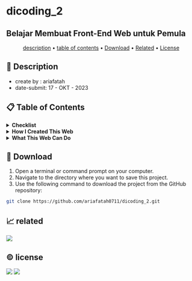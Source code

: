 # dicoding_2
## Belajar Membuat Front-End Web untuk Pemula

<p align="center">
  <a href="#description">description</a> •
  <a href="#table-of-contents">table of contents</a> •
  <a href="#download">Download</a> •
  <a href="#related">Related</a> •
  <a href="#license">License</a>
</p>

<p id="description"></p>

## 🚀 Description
- create by  : ariafatah
- date-submit: 17 - OKT - 2023

<p id="table-of-contents"></p>

## 📋 Table of Contents
<details>
  <summary><b>Checklist</b></summary>
  
  - [✔️] Adding New Book Data.
  - [✔️] Having at least Two Bookshelves, namely "Unfinished Reading" and "Finished Reading".
  - [✔️] Moving Books between Shelves.
  - [✔️] Deleting Book Data.
  - [✔️] Utilizing localStorage for Storing Book Data.
  - [✔️] Application functions properly (bug-free, no force close, smooth functionality, etc.).
</details>

<details>
  <summary><b>How I Created This Web</b></summary>

  - The design was created without using Figma.
  - JavaScript is used only with the concepts I understand and learn, with additional insights from learning sources on YouTube and contributions from ChatGPT.
</details>

<details>
  <summary><b>What This Web Can Do</b></summary>

  - Book Search: Users can search for books based on titles by filling in the search field.
  - Adding Books: The "Add Book" button brings up a form to add a book. After filling it out and adding, the book is automatically added to the list.
  - Book Management: Users can move books between shelves, delete books, change book data, and reset book data.
</details>

<p id="download"></p>

## 🔨 Download

1. Open a terminal or command prompt on your computer.
2. Navigate to the directory where you want to save this project.
3. Use the following command to download the project from the GitHub repository:
```sh
git clone https://github.com/ariafatah0711/dicoding_2.git
```

<p id="related"></p>

## 📈 related
<a href="https://ariafatah0711.github.io/dicoding_2/" alt="DEMO"><img src="https://img.shields.io/static/v1?style=for-the-badge&label=DEMO&message=WEB&color=000000"></a>

<p id="license"></p>

## ©️ license
<a href="https://github.com/ariafatah0711" alt="CREATED"><img src="https://img.shields.io/static/v1?style=for-the-badge&label=CREATED%20BY&message=ariafatah0711&color=000000"></a>
<a href="https://github.com/ariafatah0711/dicoding_2/blob/main/LICENSE" alt="LICENSE"><img src="https://img.shields.io/static/v1?style=for-the-badge&label=LICENSE&message=APACHE&color=000000"></a>
